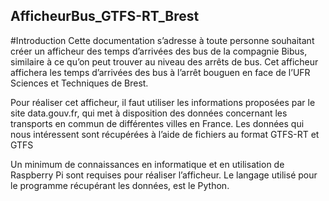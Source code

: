 ## AfficheurBus_GTFS-RT_Brest

#Introduction
Cette documentation s’adresse à toute personne souhaitant créer un afficheur des temps d’arrivées des bus de la compagnie Bibus, similaire à ce qu’on peut trouver au niveau des arrêts de bus.
Cet afficheur affichera les temps d’arrivées des bus à l’arrêt bouguen en face de l’UFR Sciences et Techniques de Brest.

Pour réaliser cet afficheur, il faut utiliser les informations proposées par le site data.gouv.fr, qui met à disposition des données concernant les transports en commun de différentes villes en France. Les données qui nous intéressent sont récupérées à l’aide de fichiers au format GTFS-RT et GTFS

Un minimum de connaissances en informatique et en utilisation de Raspberry Pi sont requises pour réaliser l’afficheur. 
Le langage utilisé pour le programme récupérant les données, est le Python.
